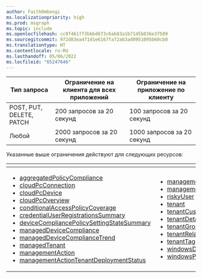 ```yaml
---
author: FaithOmbongi
ms.localizationpriority: high
ms.prod: msgraph
ms.topic: include
ms.openlocfilehash: cc0f461ff3bbbd673c6ab83a1b71d5b836e37509
ms.sourcegitcommit: 972d83ea471d1e6167fa72a63ad0951095b60cb0
ms.translationtype: HT
ms.contentlocale: ru-RU
ms.lasthandoff: 05/06/2022
ms.locfileid: "65247646"
---
```

<!-- markdownlint-disable MD041 -->

| Тип запроса | Ограничение на клиента для всех приложений | Ограничение на приложение по клиенту |
| ------------ | ----------------------------- | ------------------------ |
| POST, PUT, DELETE, PATCH | 200 запросов за 20 секунд | 100 запросов за 20 секунд |
| Любой | 2000 запросов за 20 секунд | 1000 запросов за 20 секунд |

Указанные выше ограничения действуют для следующих ресурсов:  

| <!-- fake header--> | <!-- fake header--> |
|--|--|
|<ul> <li> [aggregatedPolicyCompliance](/graph/api/resources/managedTenants-aggregatedpolicycompliance) <li> [cloudPcConnection](/graph/api/resources/managedTenants-cloudpcconnection) <li> [cloudPcDevice](/graph/api/resources/managedTenants-cloudpcdevice) <li> [cloudPcOverview](/graph/api/resources/managedTenants-cloudpcoverview) <li> [conditionalAccessPolicyCoverage](/graph/api/resources/managedTenants-conditionalaccesspolicycoverage) <li> [credentialUserRegistrationsSummary](/graph/api/resources/managedTenants-credentialuserregistrationssummary) <li> [deviceCompliancePolicySettingStateSummary](/graph/api/resources/managedTenants-devicecompliancepolicysettingstatesummary) <li> [managedDeviceCompliance](/graph/api/resources/managedTenants-manageddevicecompliance) <li> [managedDeviceComplianceTrend](/graph/api/resources/managedTenants-manageddevicecompliancetrend) <li> [managedTenant](/graph/api/resources/managedTenants-managedtenant) <li> [managementAction](/graph/api/resources/managedTenants-managementaction) <li> [managementActionTenantDeploymentStatus](/graph/api/resources/managedTenants-managementactiontenantdeploymentstatus)  </ul>| <ul><li> [managementIntent](/graph/api/resources/managedTenants-managementintent) <li> [managementTemplate](/graph/api/resources/managedTenants-managementtemplate) <li> [riskyUser](/graph/api/resources/managedTenants-riskyuser) <li> [tenant](/graph/api/resources/managedTenants-tenant) <li> [tenantCustomizedInformation](/graph/api/resources/managedTenants-tenantcustomizedinformation) <li> [tenantDetailedInformation](/graph/api/resources/managedTenants-tenantdetailedinformation) <li> [tenantGroup](/graph/api/resources/managedTenants-tenantgroup) <li> [tenantRelationship](/graph/api/resources/tenantrelationship) <li> [tenantTag](/graph/api/resources/managedTenants-tenanttag) <li> [windowsDeviceMalwareState](/graph/api/resources/managedTenants-windowsdevicemalwarestate) <li> [windowsProtectionState](/graph/api/resources/managedTenants-windowsprotectionstate) </ul>|
